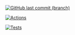 
[![GitHub last commit (branch)](https://img.shields.io/github/last-commit/pavelpminaev/gendiff/main.svg)](https://github.com/pavelpminaev/gendiff)

[![Actions](https://github.com/pavelpminaev/gendiff/actions/workflows/main.yml/badge.svg)](https://github.com/pavelpminaev/gendiff/actions/workflows/main.yml)

[![Tests](https://github.com/pavelpminaev/gendiff/actions/workflows/test.yml/badge.svg)](https://github.com/pavelpminaev/gendiff/actions/workflows/test.yml)


